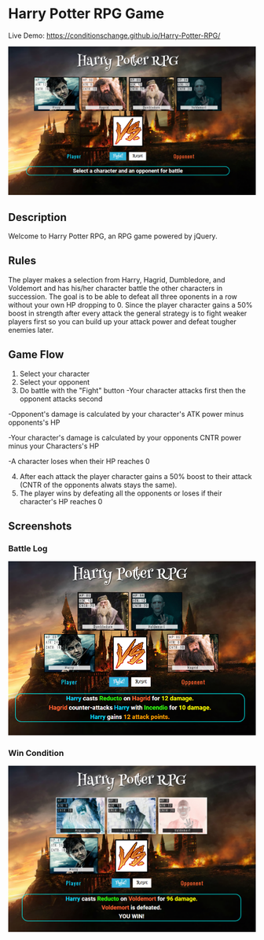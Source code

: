 # Harry Potter RPG Game

Live Demo: https://conditionschange.github.io/Harry-Potter-RPG/

![Harry Potter](https://raw.githubusercontent.com/ConditionsChange/Harry-Potter-RPG/master/assets/snapshots/harry-potter-snapshot.PNG)

## Description
Welcome to Harry Potter RPG, an RPG game powered by jQuery. 

## Rules
The player makes a selection from Harry, Hagrid, Dumbledore, and Voldemort and has his/her character battle the other characters in succession. The goal is to be able to defeat all three oponents in a row without your own HP dropping to 0. Since the player character gains a 50% boost in strength after every attack the general strategy is to fight weaker players first so you can build up your attack power and defeat tougher enemies later.

## Game Flow

1. Select your character
2. Select your opponent
3. Do battle with the "Fight" button
  -Your character attacks first then the opponent attacks second

  -Opponent's damage is calculated by your character's ATK power minus opponents's HP
  
  -Your character's damage is calculated by your opponents CNTR power minus your Characters's HP  

  -A character loses when their HP reaches 0
  
4. After each attack the player character gains a 50% boost to their attack (CNTR of the opponents alwats stays the same).
5. The player wins by defeating all the opponents or loses if their character's HP reaches 0

## Screenshots

### Battle Log
![Battle Log](https://raw.githubusercontent.com/ConditionsChange/Harry-Potter-RPG/master/assets/snapshots/battle.PNG)

### Win Condition
![Win](https://raw.githubusercontent.com/ConditionsChange/Harry-Potter-RPG/master/assets/snapshots/win.PNG)
